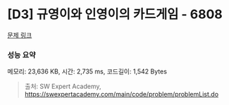 # [D3] 규영이와 인영이의 카드게임 - 6808 

[문제 링크](https://swexpertacademy.com/main/code/problem/problemDetail.do?contestProbId=AWgv9va6HnkDFAW0) 

### 성능 요약

메모리: 23,636 KB, 시간: 2,735 ms, 코드길이: 1,542 Bytes



> 출처: SW Expert Academy, https://swexpertacademy.com/main/code/problem/problemList.do